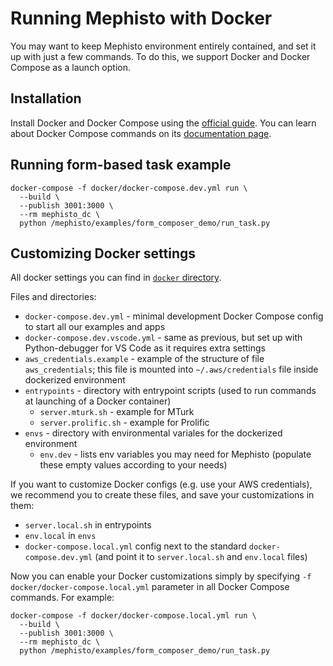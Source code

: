 <!---
  Copyright (c) Meta Platforms and its affiliates.
  This source code is licensed under the MIT license found in the
  LICENSE file in the root directory of this source tree.
-->

# Running Mephisto with Docker

You may want to keep Mephisto environment entirely contained, and set it up with just a few commands. To do this, we support Docker and Docker Compose as a launch option.

## Installation

Install Docker and Docker Compose using the [official guide](https://docs.docker.com/get-docker/). You can learn about Docker Compose commands on its [documentation page](https://docs.docker.com/compose/).

## Running form-based task example

```shell
docker-compose -f docker/docker-compose.dev.yml run \
  --build \
  --publish 3001:3000 \
  --rm mephisto_dc \
  python /mephisto/examples/form_composer_demo/run_task.py
```

## Customizing Docker settings

All docker settings you can find in [`docker` directory](https://github.com/facebookresearch/Mephisto/tree/main/docker).

Files and directories:
- `docker-compose.dev.yml` - minimal development Docker Compose config to start all our examples and apps
- `docker-compose.dev.vscode.yml` - same as previous, but set up with Python-debugger for VS Code as it requires extra settings
- `aws_credentials.example` - example of the structure of file `aws_credentials`; this file is mounted into `~/.aws/credentials` file inside dockerized environment
- `entrypoints` - directory with entrypoint scripts (used to run commands at launching of a Docker container)
  - `server.mturk.sh` - example for MTurk
  - `server.prolific.sh` - example for Prolific
- `envs` - directory with environmental variales for the dockerized environment
  - `env.dev` - lists env variables you may need for Mephisto (populate these empty values according to your needs)

If you want to customize Docker configs (e.g. use your AWS credentials), we recommend you to create these files, and save your customizations in them:
- `server.local.sh` in entrypoints
- `env.local` in `envs`
- `docker-compose.local.yml` config next to the standard `docker-compose.dev.yml` (and point it to `server.local.sh` and `env.local` files)

Now you can enable your Docker customizations simply by specifying `-f docker/docker-compose.local.yml` parameter in all Docker Compose commands. For example:
```shell
docker-compose -f docker/docker-compose.local.yml run \
  --build \
  --publish 3001:3000 \
  --rm mephisto_dc \
  python /mephisto/examples/form_composer_demo/run_task.py
```
